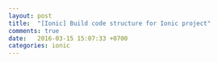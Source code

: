 ```yaml
---
layout: post
title:  "[Ionic] Build code structure for Ionic project"
comments: true
date:   2016-03-15 15:07:33 +0700
categories: ionic
---
```

